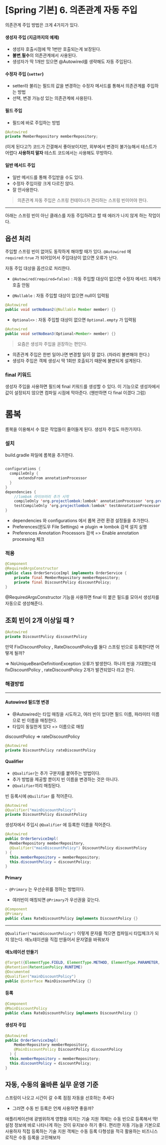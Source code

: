 # [Spring 기본] 6. 의존관계 자동 주입

의존관계 주입 방법은 크게 4가지가 있다.
#### 생성자 주입 (지금까지의 예제)
- 생성자 호출시점에 딱 1번만 호출되는게 보장된다.
- **불변**,**필수**의 의존관계에서 사용된다.
- 생성자가 딱 1개만 있으면 @Autowired를 생략해도 자동 주입된다.



#### 수정자 주입 (`setter`)
- setter라 불리는 필드의 값을 변경하는 수정자 메서드를 통해서 의존관계를 주입하는 방법
- 선택, 변경 가능성 있는 의존관계에 사용된다.



#### 필드 주입 
- 필드에 바로 주입하는 방법
```java
@Autowired
private MemberRepository memberRepository;
```        
(이게 된다고?)
코드가 간결해서 좋아보이지만, 외부에서 변경이 불가능해서 테스트가 어렵다 
**사용하지 말자**
테스트 코드에서는 사용해도 무방하다. 

#### 일반 메서드 주입
- 일반 메서드를 통해 주입받을 수도 있다.
- 수정자 주입이랑 크게 다르진 않다.
- 잘 안사용한다. 


> 의존관계 자동 주입은 스프링 컨테이너가 관리하는 스프링 빈이어야 한다.

---
아래는 스프링 빈이 아닌 클래스를 자동 주입하려고 할 때 에러가 나지 않게 하는 작업이다.

## 옵션 처리 

주입할 스프링 빈이 없어도 동작하게 해야할 때가 있다.
`@Autowired` 에 `required:true` 가 되어있어서 주입대상이 없으면 오류가 난다. 

자동 주입 대상을 옵션으로 처리한다.
- `@Autowired(required=false)` : 자동 주입할 대상이 없으면 수정자 메서드 자체가 호출 안됨

- `@Nullable` : 자동 주입할 대상이 없으면 null이 입력됨
```java
@Autowired
public void setNoBean2(@Nullable Member member) {}
```


- `Optional<>` : 자동 주입할 대상이 없으면 `Optional.empty` 가 입력됨
```java
@Autowired
public void setNoBean3(Optional<Member> member) {}
```


> 요즘은 생성자 주입을 권장하는 편인다.
- 의존관계 주입은 한번 일어나면 변경할 일이 잘 없다. (차라리 불변해야 한다.)
- 생성자 주입은 객체 생성시 딱 1회만 호출되기 때문에 불변되게 설계된다. 

### final 키워드
생성자 주입을 사용하면 필드에 final 키워드를 생성할 수 있다.
이 기능으로 생성자에서 값이 설정되지 않으면 컴파일 시점에 막아준다.
(웬만하면 다 final 이겠다 그럼)



# 롬복
롬복을 이용해서 수 많은 작업들이 줄어들게 된다. 생성자 주입도 마찬가지다.

### 설치
build.gradle 파일에 롬복을 추가한다.

```java

configurations {
  compileOnly {
      extendsFrom annotationProcessor
  } 
}
dependencies {
    //lombok 라이브러리 추가 시작
    compileOnly 'org.projectlombok:lombok' annotationProcessor 'org.projectlombok:lombok'
    testCompileOnly 'org.projectlombok:lombok' testAnnotationProcessor 'org.projectlombok:lombok' 
}

```
- dependencies 와 configurations 에서 롭복 관련 환경 설정들을 추가한다.
- Preferences(윈도우 File Settings) => plugin => lombok 검색 설치 실행 
- Preferences Annotation Processors 검색 => Enable annotation processing 체크


### 적용

```java
@Component
@RequiredArgsConstructor
public class OrderServiceImpl implements OrderService {
    private final MemberRepository memberRepository;
    private final DiscountPolicy discountPolicy;
}
```

@RequiredArgsConstructor 기능을 사용하면 final 이 붙은 필드를 모아서 생성자를 자동으로 생성해준다.


## 조회 빈이 2개 이상일 때 ?

```java
@Autowired
private DiscountPolicy discountPolicy
```
만약 FixDiscountPolicy , RateDiscountPolicy를 둘다 스프링 빈으로 등록한다면 어떻게 될까?

=> NoUniqueBeanDefinitionException 오류가 발생한다. 
하나의 빈을 기대했는데 fixDiscountPolicy , rateDiscountPolicy 2개가 발견되었다 라고 한다.


### 해결방법 
---
#### Autowired 필드명 변경

- @Autowired는 타입 매칭을 시도하고, 여러 빈이 있다면 필드 이름, 파라미터 이름으로 빈 이름을 매칭한다.
- 타입이 동일한게 있다 => 이름으로 매칭 

discountPolicy => rateDiscountPolicy

```java
@Autowired
private DiscountPolicy rateDiscountPolicy
```

#### Qualifier
- `@Qualifier`는 추가 구분자를 붙여주는 방법이다.
- 추가 방법을 제공할 뿐이지 빈 이름을 변경하는 것은 아니다.
- `@Qualifier`끼리 매칭된다.


빈 등록시에 `@Quilifier` 를 적어준다.

```java
@Autowired
@Qualifier("mainDiscountPolicy")
private DiscountPolicy discountPolicy
```

생성자에서 주입시 `@Qualifier` 에 등록한 이름을 적어준다.
```java
@Autowired
public OrderServiceImpl(
  MemberRepository memberRepository, 
  @Qualifier("mainDiscountPolicy") DiscountPolicy discountPolicy
) {
  this.memberRepository = memberRepository;
  this.discountPolicy = discountPolicy;
}
```

#### Primary
-` @Primary` 는 우선순위를 정하는 방법이다.
- 여러빈이 매칭되면 `@Primary`가 우선권을 갖는다.


```java
@Component
@Primary
public class RateDiscountPolicy implements DiscountPolicy {}
```

----
`@Qualifier("mainDiscountPolicy")` 이렇게 문자를 적으면 컴파일시 타입체크가 되지 않는다.
애노테이션을 직접 만들어서 문자열을 바꿔보자

#### 애노테이션 만들기 
```java
@Target({ElementType.FIELD, ElementType.METHOD, ElementType.PARAMETER, ElementType.TYPE, ElementType.ANNOTATION_TYPE})
@Retention(RetentionPolicy.RUNTIME)
@Documented
@Qualifier("mainDiscountPolicy")
public @interface MainDiscountPolicy {}
```

#### 등록 
```java
@Component
@MainDiscountPolicy
public class RateDiscountPolicy implements DiscountPolicy {}
```

#### 생성자 주입 
```java
@Autowired
public OrderServiceImpl(
    MemberRepository memberRepository, 
    @MainDiscountPolicy DiscountPolicy discountPolicy
  ) {
  this.memberRepository = memberRepository;
  this.discountPolicy = discountPolicy;
}
```


## 자동, 수동의 올바른 실무 운영 기준

 스프링이 나오고 시간이 갈 수록 점점 자동을 선호하는 추세다


- 그러면 수동 빈 등록은 언제 사용하면 좋을까?

애플리케이션에 광범위하게 영향을 미치는 기술 지원 객체는 수동 빈으로 등록해서 딱! 설정 정보에 바로 나타나게 하는 것이 유지보수 하기 좋다.
편리한 자동 기능을 기본으로 사용하자
직접 등록하는 기술 지원 객체는 수동 등록
다형성을 적극 활용하는 비즈니스 로직은 수동 등록을 고민해보자